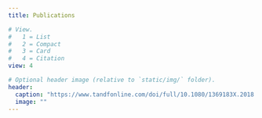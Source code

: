 ```yaml
---
title: Publications

# View.
#   1 = List
#   2 = Compact
#   3 = Card
#   4 = Citation
view: 4

# Optional header image (relative to `static/img/` folder).
header:
  caption: "https://www.tandfonline.com/doi/full/10.1080/1369183X.2018.1480359"
  image: ""
---
```

